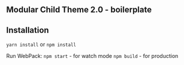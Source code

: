 Modular Child Theme 2.0 - boilerplate
---------------------------------------------

## Installation

`yarn install`
or
`npm install`

Run WebPack:
`npm start` - for watch mode
`npm build` - for production
